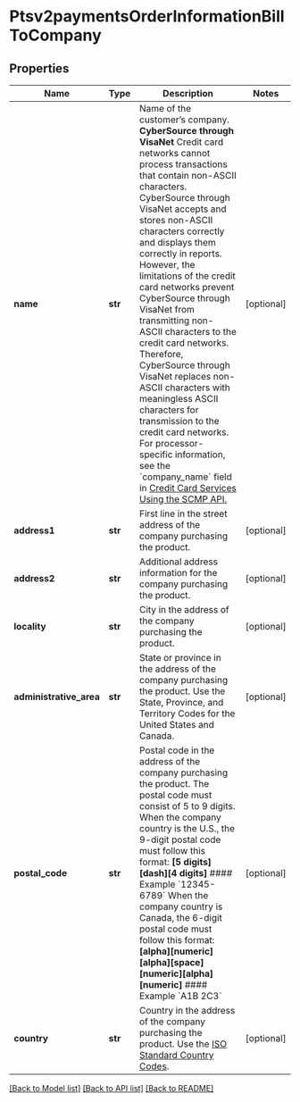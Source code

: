 # Ptsv2paymentsOrderInformationBillToCompany

## Properties
Name | Type | Description | Notes
------------ | ------------- | ------------- | -------------
**name** | **str** | Name of the customer’s company.  **CyberSource through VisaNet** Credit card networks cannot process transactions that contain non-ASCII characters. CyberSource through VisaNet accepts and stores non-ASCII characters correctly and displays them correctly in reports. However, the limitations of the credit card networks prevent CyberSource through VisaNet from transmitting non-ASCII characters to the credit card networks. Therefore, CyberSource through VisaNet replaces non-ASCII characters with meaningless ASCII characters for transmission to the credit card networks.  For processor-specific information, see the &#x60;company_name&#x60; field in [Credit Card Services Using the SCMP API.](http://apps.cybersource.com/library/documentation/dev_guides/CC_Svcs_SCMP_API/html)  | [optional] 
**address1** | **str** | First line in the street address of the company purchasing the product. | [optional] 
**address2** | **str** | Additional address information for the company purchasing the product. | [optional] 
**locality** | **str** | City in the address of the company purchasing the product. | [optional] 
**administrative_area** | **str** | State or province in the address of the company purchasing the product. Use the State, Province, and Territory Codes for the United States and Canada.  | [optional] 
**postal_code** | **str** | Postal code in the address of the company purchasing the product. The postal code must consist of 5 to 9 digits.  When the company country is the U.S., the 9-digit postal code must follow this format: **[5 digits][dash][4 digits]** #### Example &#x60;12345-6789&#x60;  When the company country is Canada, the 6-digit postal code must follow this format: **[alpha][numeric][alpha][space][numeric][alpha][numeric]** #### Example &#x60;A1B 2C3&#x60;  | [optional] 
**country** | **str** | Country in the address of the company purchasing the product. Use the [ISO Standard Country Codes](https://developer.cybersource.com/library/documentation/sbc/quickref/countries_alpha_list.pdf).  | [optional] 

[[Back to Model list]](../README.md#documentation-for-models) [[Back to API list]](../README.md#documentation-for-api-endpoints) [[Back to README]](../README.md)



